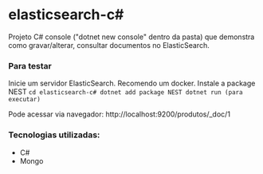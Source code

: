 # elasticsearch-c#

Projeto C# console ("dotnet new console" dentro da pasta) que demonstra como gravar/alterar, consultar documentos no ElasticSearch.

### Para testar
Inicie um servidor ElasticSearch. Recomendo um docker.
Instale a package NEST
``
cd elasticsearch-c#
dotnet add package NEST
dotnet run (para executar)
``

Pode acessar via navegador: http://localhost:9200/produtos/_doc/1

### Tecnologias utilizadas:
* C#
* Mongo


